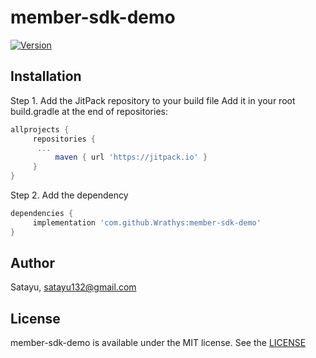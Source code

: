 # member-sdk-demo

[![Version](https://jitpack.io/v/Wrathys/member-sdk-demo.svg)](https://jitpack.io/#Wrathys/member-sdk-demo)

## Installation

Step 1. Add the JitPack repository to your build file
Add it in your root build.gradle at the end of repositories:
```gradle
allprojects {
     repositories {
	  ...
          maven { url 'https://jitpack.io' }
     }
}
```
Step 2. Add the dependency
```gradle
dependencies {
     implementation 'com.github.Wrathys:member-sdk-demo'
}
```
## Author

Satayu, satayu132@gmail.com

## License

member-sdk-demo is available under the MIT license. See the [LICENSE](https://github.com/Wrathys/member-sdk-demo/blob/master/LICENSE)